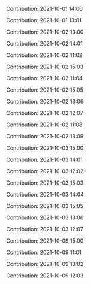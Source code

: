 Contribution: 2021-10-01 14:00

Contribution: 2021-10-01 13:01

Contribution: 2021-10-02 13:00

Contribution: 2021-10-02 14:01

Contribution: 2021-10-02 11:02

Contribution: 2021-10-02 15:03

Contribution: 2021-10-02 11:04

Contribution: 2021-10-02 15:05

Contribution: 2021-10-02 13:06

Contribution: 2021-10-02 12:07

Contribution: 2021-10-02 11:08

Contribution: 2021-10-02 13:09

Contribution: 2021-10-03 15:00

Contribution: 2021-10-03 14:01

Contribution: 2021-10-03 12:02

Contribution: 2021-10-03 15:03

Contribution: 2021-10-03 14:04

Contribution: 2021-10-03 15:05

Contribution: 2021-10-03 13:06

Contribution: 2021-10-03 12:07

Contribution: 2021-10-09 15:00

Contribution: 2021-10-09 11:01

Contribution: 2021-10-09 13:02

Contribution: 2021-10-09 12:03

